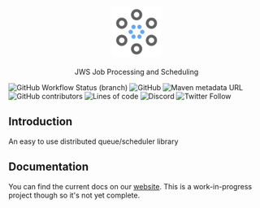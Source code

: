 <p align="center"><img src="https://raw.githubusercontent.com/JavaWebStack/docs/master/docs/assets/img/icon.svg" width="100">
<br><br>
JWS Job Processing and Scheduling
</p>

![GitHub Workflow Status (branch)](https://img.shields.io/github/workflow/status/JavaWebStack/Scheduler/Maven%20Deploy/master)
![GitHub](https://img.shields.io/github/license/JavaWebStack/Scheduler)
![Maven metadata URL](https://img.shields.io/maven-metadata/v?metadataUrl=https%3A%2F%2Frepo.javawebstack.org%2Forg%2Fjavawebstack%2FScheduler%2Fmaven-metadata.xml)
![GitHub contributors](https://img.shields.io/github/contributors/JavaWebStack/Scheduler)
![Lines of code](https://img.shields.io/tokei/lines/github/JavaWebStack/Scheduler)
![Discord](https://img.shields.io/discord/815612319378833408?color=%237289DA&label=discord)
![Twitter Follow](https://img.shields.io/twitter/follow/JavaWebStack?style=social)

## Introduction
An easy to use distributed queue/scheduler library

## Documentation
You can find the current docs on our [website](https://docs.javawebstack.org/framework/scheduler). This is a work-in-progress project though so it's not yet complete.
